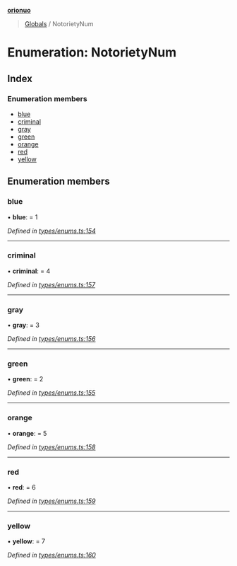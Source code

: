 **[orionuo](../README.md)**

> [Globals](../globals.md) / NotorietyNum

# Enumeration: NotorietyNum

## Index

### Enumeration members

* [blue](notorietynum.md#blue)
* [criminal](notorietynum.md#criminal)
* [gray](notorietynum.md#gray)
* [green](notorietynum.md#green)
* [orange](notorietynum.md#orange)
* [red](notorietynum.md#red)
* [yellow](notorietynum.md#yellow)

## Enumeration members

### blue

•  **blue**:  = 1

*Defined in [types/enums.ts:154](https://github.com/msviha/orionuo/blob/6aeb0e0/src/types/enums.ts#L154)*

___

### criminal

•  **criminal**:  = 4

*Defined in [types/enums.ts:157](https://github.com/msviha/orionuo/blob/6aeb0e0/src/types/enums.ts#L157)*

___

### gray

•  **gray**:  = 3

*Defined in [types/enums.ts:156](https://github.com/msviha/orionuo/blob/6aeb0e0/src/types/enums.ts#L156)*

___

### green

•  **green**:  = 2

*Defined in [types/enums.ts:155](https://github.com/msviha/orionuo/blob/6aeb0e0/src/types/enums.ts#L155)*

___

### orange

•  **orange**:  = 5

*Defined in [types/enums.ts:158](https://github.com/msviha/orionuo/blob/6aeb0e0/src/types/enums.ts#L158)*

___

### red

•  **red**:  = 6

*Defined in [types/enums.ts:159](https://github.com/msviha/orionuo/blob/6aeb0e0/src/types/enums.ts#L159)*

___

### yellow

•  **yellow**:  = 7

*Defined in [types/enums.ts:160](https://github.com/msviha/orionuo/blob/6aeb0e0/src/types/enums.ts#L160)*
